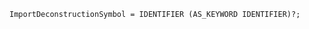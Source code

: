 <!-- This file is generated automatically by infrastructure scripts. Please don't edit by hand. -->

```{ .ebnf .slang-ebnf #ImportDeconstructionSymbol }
ImportDeconstructionSymbol = IDENTIFIER (AS_KEYWORD IDENTIFIER)?;
```
